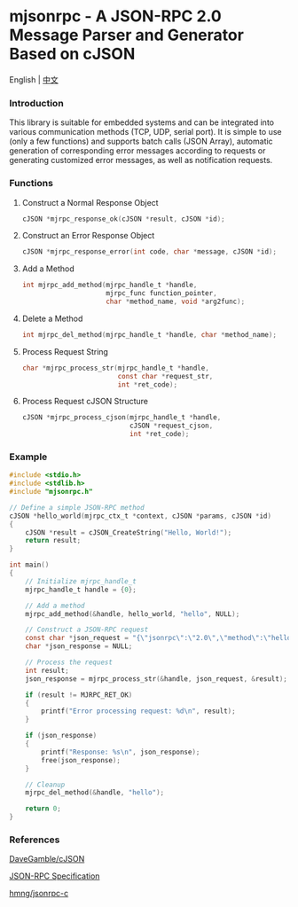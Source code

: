 # mjsonrpc - A JSON-RPC 2.0 Message Parser and Generator Based on cJSON

English | [中文](README_CN.md)

### Introduction

This library is suitable for embedded systems and can be integrated into various communication methods (TCP, UDP, serial port). It is simple to use (only a few functions) and supports batch calls (JSON Array), automatic generation of corresponding error messages according to requests or generating customized error messages, as well as notification requests.

### Functions

1. Construct a Normal Response Object

    ```c
    cJSON *mjrpc_response_ok(cJSON *result, cJSON *id);
    ```

2. Construct an Error Response Object

    ```c
    cJSON *mjrpc_response_error(int code, char *message, cJSON *id);
    ```

3. Add a Method

    ```c
    int mjrpc_add_method(mjrpc_handle_t *handle,
                         mjrpc_func function_pointer,
                         char *method_name, void *arg2func);
    ```

4. Delete a Method

    ```c
    int mjrpc_del_method(mjrpc_handle_t *handle, char *method_name);
    ```

5. Process Request String

    ```c
    char *mjrpc_process_str(mjrpc_handle_t *handle,
                            const char *request_str,
                            int *ret_code);
    ```

6. Process Request cJSON Structure

    ```c
    cJSON *mjrpc_process_cjson(mjrpc_handle_t *handle,
                               cJSON *request_cjson,
                               int *ret_code);
    ```

### Example

```c
#include <stdio.h>
#include <stdlib.h>
#include "mjsonrpc.h"

// Define a simple JSON-RPC method
cJSON *hello_world(mjrpc_ctx_t *context, cJSON *params, cJSON *id)
{
    cJSON *result = cJSON_CreateString("Hello, World!");
    return result;
}

int main()
{
    // Initialize mjrpc_handle_t
    mjrpc_handle_t handle = {0};

    // Add a method
    mjrpc_add_method(&handle, hello_world, "hello", NULL);

    // Construct a JSON-RPC request
    const char *json_request = "{\"jsonrpc\":\"2.0\",\"method\":\"hello\",\"id\":1}";
    char *json_response = NULL;

    // Process the request
    int result;
    json_response = mjrpc_process_str(&handle, json_request, &result);

    if (result != MJRPC_RET_OK)
    {
        printf("Error processing request: %d\n", result);
    }

    if (json_response)
    {
        printf("Response: %s\n", json_response);
        free(json_response);
    }

    // Cleanup
    mjrpc_del_method(&handle, "hello");

    return 0;
}
```

### References

[DaveGamble/cJSON](https://github.com/DaveGamble/cJSON)

[JSON-RPC Specification](https://www.jsonrpc.org/specification)

[hmng/jsonrpc-c](https://github.com/hmng/jsonrpc-c)
